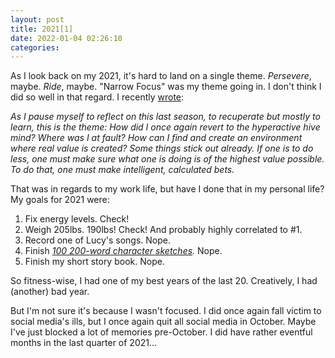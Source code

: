```yaml
---
layout: post
title: 2021[1]
date: 2022-01-04 02:26:10
categories:
---
```


As I look back on my 2021, it's hard to land on a single theme. _Persevere_, maybe. _Ride_, maybe. "Narrow Focus" was my theme going in. I don't think I did so well in that regard. I recently [wrote](https://www.daniel.industries/2021/10/12/theres-a-slow-revolution-going-on/):

_As I pause myself to reflect on this last season, to recuperate but mostly to learn, this is the theme: How did I once again revert to the hyperactive hive mind? Where was I at fault? How can I find and create an environment where real value is created? Some things stick out already. If one is to do less, one must make sure what one is doing is of the highest value possible. To do that, one must make intelligent, calculated bets._

That was in regards to my work life, but have I done that in my personal life? My goals for 2021 were:

1. Fix energy levels. Check!
2. Weigh 205lbs. 190lbs! Check! And probably highly correlated to #1.
3. Record one of Lucy's songs. Nope.
4. Finish [_100 200-word character sketches_](https://adagia.org/project/9)_._ Nope.
5. Finish my short story book. Nope.

So fitness-wise, I had one of my best years of the last 20. Creatively, I had (another) bad year.

But I'm not sure it's because I wasn't focused. I did once again fall victim to social media's ills, but I once again quit all social media in October. Maybe I've just blocked a lot of memories pre-October. I did have rather eventful months in the last quarter of 2021...

